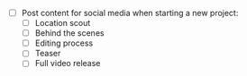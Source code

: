 - [ ] Post content for social media when starting a new project:
	- [ ] Location scout
	- [ ] Behind the scenes
	- [ ] Editing process
	- [ ] Teaser
	- [ ] Full video release